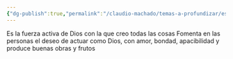 ```yaml
---
{"dg-publish":true,"permalink":"/claudio-machado/temas-a-profundizar/espiritu-santo/espiritu-santo/"}
---
```


Es la fuerza activa de Dios con la que creo todas las cosas 
Fomenta en las personas el deseo de actuar como Dios, con amor, bondad, apacibilidad y produce buenas obras y frutos 


